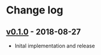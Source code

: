 # Change log

## [v0.1.0] - 2018-08-27

* Inital implementation and release

[v0.1.0]: https://github.com/piotrmurach/strings-ansi/compare/v0.1.0
